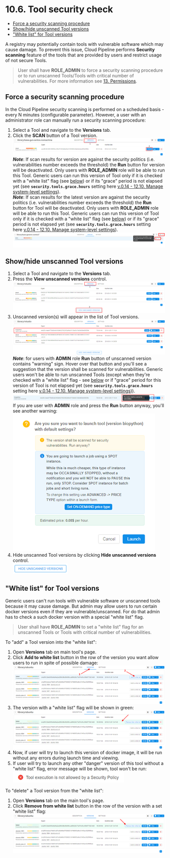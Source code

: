 # 10.6. Tool security check

- [Force a security scanning procedure](#force-a-security-scanning-procedure)
- [Show/hide unscanned Tool versions](#showhide-unscanned-tool-versions)
- ["White list" for Tool versions](#white-list-for-tool-versions)

A registry may potentially contain tools with vulnerable software which may cause damage. To prevent this issue, Cloud Pipeline performs **Security scanning** feature of the tools that are provided by users and restrict usage of not secure Tools.

> User shall have **ROLE\_ADMIN** to force a security scanning procedure or to run unscanned Tools/Tools with critical number of vulnerabilities. For more information see [13. Permissions](../13_Permissions/13._Permissions.md).

## Force a security scanning procedure

In the Cloud Pipeline security scanning is performed on a scheduled basis - every N minutes (configurable parameter). However, a user with an administrator role can manually run a security scanning procedure:

1. Select a Tool and navigate to the **Versions** tab.
2. Click the **SCAN** button of a Tool version.  
    ![CP_ToolSecurityCheck](attachments/ToolSecurityCheck_01.png)  
    **_Note_**: If scan results for version are against the security politics (i.e. vulnerabilities number exceeds the threshold) the **Run** button for version will be deactivated. Only users with **ROLE\_ADMIN** role will be able to run this Tool. Generic users can run this version of Tool only if it is checked with a "white list" flag (see [below](#white-list-for-tool-versions)) or if its "grace" period is not elapsed yet (see **`security.tools.grace.hours`** setting here [v.0.14 - 12.10. Manage system-level settings](../12_Manage_Settings/12.10._Manage_system-level_settings.md#docker-security)).  
    **_Note_**: If scan results for the latest version are against the security politics (i.e. vulnerabilities number exceeds the threshold) the **Run** button for Tool will be deactivated. Only users with **ROLE\_ADMIN** role will be able to run this Tool. Generic users can run this version of Tool only if it is checked with a "white list" flag (see [below](#white-list-for-tool-versions)) or if its "grace" period is not elapsed yet (see **`security.tools.grace.hours`** setting here [v.0.14 - 12.10. Manage system-level settings](../12_Manage_Settings/12.10._Manage_system-level_settings.md#docker-security)).  
    ![CP_ToolSecurityCheck](attachments/ToolSecurityCheck_02.png)

## Show/hide unscanned Tool versions

1. Select a Tool and navigate to the **Versions** tab.
2. Press the **View unscanned versions** control.  
    ![CP_ToolSecurityCheck](attachments/ToolSecurityCheck_03.png)
3. Unscanned version(s) will appear in the list of Tool versions.  
    ![CP_ToolSecurityCheck](attachments/ToolSecurityCheck_04.png)  
    **_Note_**: for users with **ADMIN** role **Run** button of unscanned version contains "warning" sign. Hover over that button and you'll see a suggestion that the version shall be scanned for vulnerabilities. Generic users won't be able to run unscanned Tools (except when they're checked with a "white list" flag - see [below](#white-list-for-tool-versions) or if "grace" period for this version of Tool is not elapsed yet (see **`security.tools.grace.hours`** setting here [v.0.14 - 12.10. Manage system-level settings](../12_Manage_Settings/12.10._Manage_system-level_settings.md#docker-security))).  
    ![CP_ToolSecurityCheck](attachments/ToolSecurityCheck_05.png)  
    If you are user with **ADMIN** role and press the **Run** button anyway, you'll see another warning:  
    ![CP_ToolSecurityCheck](attachments/ToolSecurityCheck_06.png)
4. Hide unscanned Tool versions by clicking **Hide unscanned versions** control.  
    ![CP_ToolSecurityCheck](attachments/ToolSecurityCheck_07.png)

## "White list" for Tool versions

Generic users can't run tools with vulnerable software or unscanned tools because it may cause damage. But admin may allow users to run certain docker versions even if they are vulnerable/unscanned. For do that admin has to check a such docker version with a special "white list" flag.

> User shall have **ROLE\_ADMIN** to set a "white list" flag for an unscanned Tools or Tools with critical number of vulnerabilities.

To "add" a Tool version into the "white list":

1. Open **Versions** tab on main tool's page.
2. Click **Add to white list** button in the row of the version you want allow users to run in spite of possible damage:  
    ![CP_ToolSecurityCheck](attachments/ToolSecurityCheck_08.png)
3. The version with a "white list" flag will be shown in green:
    ![CP_ToolSecurityCheck](attachments/ToolSecurityCheck_09.png)
4. Now, if user will try to launch this version of docker image, it will be run without any errors during launch time and viewing.
5. If user will try to launch any other "danger" version of this tool without a "white list" flag, error message will be shown, tool won't be run:  
    ![CP_ToolSecurityCheck](attachments/ToolSecurityCheck_10.png)

To "delete" a Tool version from the "white list":

1. Open **Versions** tab on the main tool's page.
2. Click **Remove from white list** button in the row of the version with a set "white list" flag:
    ![CP_ToolSecurityCheck](attachments/ToolSecurityCheck_11.png)
